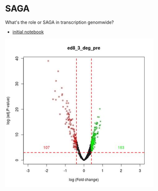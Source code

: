# SAGA
What's the role or SAGA in transcription genomwide?

* [initial notebook](https://htmlpreview.github.com/?github.com/FredHutch/SAGA/blob/master/notebooks.html)


![spt_8_3](./Spt8_3_deg.jpg)
